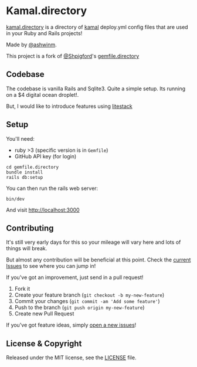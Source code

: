 # Kamal.directory

[kamal.directory](https://kamal.directory) is a directory of [kamal](https://kamal-deploy.org/) deploy.yml config files that are used in your Ruby and Rails projects!

Made by [@ashwinm](https://twitter.com/ashwinm).

This project is a fork of [@Shpigford](https://twitter.com/Shpigford)'s [gemfile.directory](https://gemfile.directory)

## Codebase

The codebase is vanilla Rails and Sqlite3. Quite a simple setup. Its running on a $4 digital ocean droplet!.

But, I would like to introduce features using [litestack](https://github.com/oldmoe/litestack)

## Setup

You'll need:

- ruby >3 (specific version is in `Gemfile`)
- GitHub API key (for login)

```shell
cd gemfile.directory
bundle install
rails db:setup
```

You can then run the rails web server:

```shell
bin/dev
```

And visit [http://localhost:3000](http://localhost:3000)

## Contributing

It's still very early days for this so your mileage will vary here and lots of things will break.

But almost any contribution will be beneficial at this point. Check the [current Issues](https://github.com/ashwin47/kamal.directory/issues) to see where you can jump in!

If you've got an improvement, just send in a pull request!

1. Fork it
2. Create your feature branch (`git checkout -b my-new-feature`)
3. Commit your changes (`git commit -am 'Add some feature'`)
4. Push to the branch (`git push origin my-new-feature`)
5. Create new Pull Request

If you've got feature ideas, simply [open a new issues](https://github.com/ashwin47/kamal.directory/issues/new)!

## License & Copyright

Released under the MIT license, see the [LICENSE](https://github.com/ashwin47/kamal.directory/blob/main/LICENSE) file.
